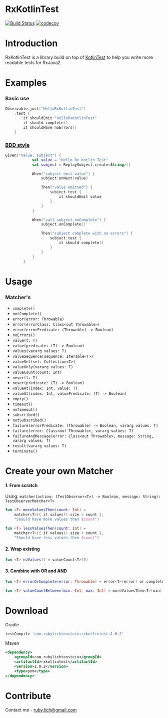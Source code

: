 # RxKotlinTest

[![Build Status](https://travis-ci.org/RubyLichtenstein/RxKotlinTest.svg?branch=master)](https://travis-ci.org/RubyLichtenstein/RxKotlinTest)
[![codecov](https://codecov.io/gh/RubyLichtenstein/RxKotlinTest/branch/master/graph/badge.svg)](https://codecov.io/gh/RubyLichtenstein/RxKotlinTest)

# Introduction

RxKotlinTest is a library build on top of [KotlinTest](https://github.com/kotlintest/kotlintest) to help you write more readable tests for RxJava2.

# Examples
### Basic use
```kotlin
Observable.just("HelloRxKotlinTest")
    .test {
        it shouldEmit "HelloRxKotlinTest"
        it should complete()
        it shouldHave noErrors()
    }
```
### [BDD style](https://github.com/kotlintest/kotlintest/blob/master/doc/reference.md#behavior-spec) 
```kotlin
Given("Value, subject") {
            val value = "Hello Rx Kotlin Test"
            val subject = ReplaySubject.create<String>()

            When("subject emit value") {
                subject.onNext(value)

                Then("value emitted") {
                    subject.test {
                        it shouldEmit value
                    }
                }
            }

            When("call subject onComplete") {
                subject.onComplete()

                Then("subject complete with no errors") {
                    subject.test {
                        it should complete()
                    }
                }
            }
        }
```
# Usage
### Matcher's
- `complete()`
- `notComplete()`
- `error(error: Throwable)`
- `error(errorClass: Class<out Throwable>)`
- `error(errorPredicate: (Throwable) -> Boolean)`
- `noErrors()`
- `value(t: T)` 
- `value(predicate: (T) -> Boolean)` 
- `values(vararg values: T)` 
- `valueSequence(sequence: Iterable<T>)` 
- `valueSet(set: Collection<T>)` 
- `valueOnly(vararg values: T)` 
- `valueCount(count: Int)` 
- `never(t: T)` 
- `never(predicate: (T) -> Boolean)` 
- `valueAt(index: Int, value: T)` 
- `valueAt(index: Int, valuePredicate: (T) -> Boolean)` 
- `empty()` 
- `timeout()` 
- `noTimeout()` 
- `subscribed()` 
- `notSubscribed()` 
- `failure(errorPredicate: (Throwable) -> Boolean, vararg values: T)` 
- `failure(error: Class<out Throwable>, vararg values: T)` 
- `failureAndMessage(error: Class<out Throwable>, message: String, vararg values: T)` 
- `result(vararg values: T)` 
- `terminate()` 
 
# Create your own Matcher

#### 1. From scratch 
Using: `matcher(action: (TestObserver<T>) -> Boolean, message: String): TestObserverMatcher<T>`

```kotlin
fun <T> moreValuesThen(count: Int) =
    matcher<T>({ it.values().size > count },
    "Should have more values then $count")

fun <T> lessValuesThen(count: Int) =
    matcher<T>({ it.values().size < count }, 
    "Should have less values then $count")
```

#### 2. Wrap existing
```kotlin
fun <T> noValues() = valueCount<T>(0)
```

#### 3. Combine with OR and AND
```kotlin
fun <T> errorOrComplete(error: Throwable) = error<T>(error) or complete()

fun <T> valueCountBetween(min: Int, max: Int) = moreValuesThen<T>(min) and lessValuesThen<T>(max)
```
# Download
Gradle
```groovy
testCompile 'com.rubylichtenstein:rxkotlintest:1.0.2'
```

Maven
```xml
<dependency>
    <groupId>com.rubylichtenstein</groupId>
    <artifactId>rxkotlintest</artifactId>
    <version>1.0.2</version>
    <type>pom</type>
</dependency>
```

# Contribute

Contact me - ruby.lich@gmail.com

